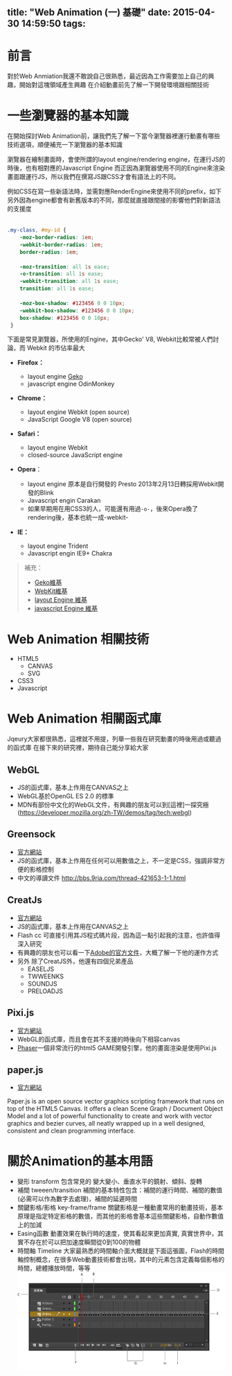 title: "Web Animation (一) 基礎"
date: 2015-04-30 14:59:50
tags:
---


# 前言

對於Web Anmiation我還不敢說自己很熟悉，最近因為工作需要加上自己的興趣，開始對這塊領域產生興趣
在介紹動畫前先了解一下開發環境跟相關技術


# 一些瀏覽器的基本知識


在開始探討Web Animation前，讓我們先了解一下當今瀏覽器裡運行動畫有哪些技術選項，順便補充一下瀏覽器的基本知識

瀏覽器在繪制畫面時，會使所謂的layout engine/rendering engine，在運行JS的時後，也有相對應的Javascript Engine
而正因為瀏覽器使用不同的Engine來渲染畫面跟運行JS，所以我們在撰寫JS跟CSS才會有語法上的不同。

例如CSS在寫一些新語法時，並需對應RenderEngine來使用不同的prefix，如下
另外因為engine都會有新舊版本的不同，那麼就直接跟間接的影響他們對新語法的支援度


``` css

.my-class, #my-id {
    -moz-border-radius: 1em;
    -webkit-border-radius: 1em;
    border-radius: 1em;

    -moz-transition: all 1s ease;
    -o-transition: all 1s ease;
    -webkit-transition: all 1s ease;
    transition: all 1s ease;

    -moz-box-shadow: #123456 0 0 10px;
    -webkit-box-shadow: #123456 0 0 10px;
    box-shadow: #123456 0 0 10px;
 }

```


下面是常見瀏覽器，所使用的Engine，其中Gecko' V8, Webkit比較常被人們討論，而 Webkit 的市佔率最大


- **Firefox：**  
	- layout engine [Geko](https://developer.mozilla.org/zh-CN/docs/Mozilla/Gecko) 
	- javascript engine OdinMonkey
- **Chrome：** 
	- layout engine Webkit (open source)
	- JavaScript Google V8 (open source)
- **Safari：**
	- layout engine Webkit
	- closed-source JavaScript engine

- **Opera**：
	- layout engine 原本是自行開發的 Presto 2013年2月13日轉採用Webkit開發的Blink
	- Javascript engin  Carakan 
	- 如果早期用在用CSS3的人，可能還有用過`-o-`，後來Opera換了rendering後，基本也統一成-webkit-

- **IE：** 
	- layout engine Trident
	- Javascript engin IE9+ Chakra 


> 補充：
> - [Geko維基](http://zh.wikipedia.org/wiki/Gecko)
> - [WebKit維基](http://zh.wikipedia.org/wiki/WebKit)
> - [layout Engine 維基](http://zh.wikipedia.org/wiki/%E6%8E%92%E7%89%88%E5%BC%95%E6%93%8E)
> - [javascript Engine 維基 ](http://zh.wikipedia.org/wiki/JavaScript%E5%BC%95%E6%93%8E)
# Web Animation 相關技術

- HTML5
	- CANVAS
	- SVG
- CSS3
- Javascript 

# Web Animation 相關函式庫

Jqeury大家都很熟悉，這裡就不用提，列舉一些我在研究動畫的時後用過或聽過的函式庫
在接下來的研究裡，期待自己能分享給大家


## WebGL

- JS的函式庫，基本上作用在CANVAS之上
- WebGL基於OpenGL ES 2.0 的標準
- MDN有部份中文化的WebGL文件，有興趣的朋友可以到[這裡]一探究極(https://developer.mozilla.org/zh-TW/demos/tag/tech:webgl) 

## Greensock

- [官方網站](https://greensock.com/)  
- JS的函式庫，基本上作用在任何可以用數值之上，不一定是CSS，強調非常方便的影格控制
- 中文的導讀文件 http://bbs.9ria.com/thread-421653-1-1.html


## CreatJs

- [官方網站](http://www.createjs.com/Home)  
- JS的函式庫，基本上作用在CANVAS之上
- Flash cc 可直接引用其JS程式碼片段，因為這一點引起我的注意，也許值得深入研究
-  有興趣的朋友也可以看一下[Adobe的官方文件](https://helpx.adobe.com/tw/flash/using/creating-publishing-html5-canvas-document.html#CreateJS)，大概了解一下他的運作方式 
- 另外 除了CreatJS外，他還有四個兄弟產品 
	- EASELJS
	- TWWEENKS
	- SOUNDJS
	- PRELOADJS 

## Pixi.js

- [官方網站](http://www.pixijs.com/)
- WebGL的函式庫，而且會在其不支援的時後向下相容canvas
- [Phaser](http://phaser.io/)一個非常流行的html5 GAME開發引擎，他的畫面渲染是使用Pixi.js 


## paper.js


- [官方網站](http://paperjs.org/about/)

Paper.js is an open source vector graphics scripting framework that runs on top of the HTML5 Canvas. It offers a clean Scene Graph / Document Object Model and a lot of powerful functionality to create and work with vector graphics and bezier curves, all neatly wrapped up in a well designed, consistent and clean programming interface.

# 關於Animation的基本用語

- 變形 transform
	包含常見的 變大變小、垂直水平的鏡射、傾斜、旋轉
- 補間  tweeen/transition
	補間的基本特性包含：補間的運行時間、補間的數值(必需可以作為數字去處理)，補間的延遲時間
- 關鍵影格/影格  key-frame/frame
	關鍵影格是一種動畫常用的動畫技術，基本原理是指定特定影格的數值，而其他的影格會基本這些關鍵影格，自動作數值上的加減
- Easing函數
	動畫效果在執行時的速度，使其看起來更加真實, 真實世界中，其實不存在於可以把加速度瞬間從0到100的物體
- 時間軸 Timeline
	大家最熟悉的時間軸介面大概就是下面這張圖，Flash的時間軸控制概念，在很多Web動畫技術都會出現，其中的元素包含定義每個影格的時間，總體播放時間，等等
	![](/images/ws_timeline_popup.png)





